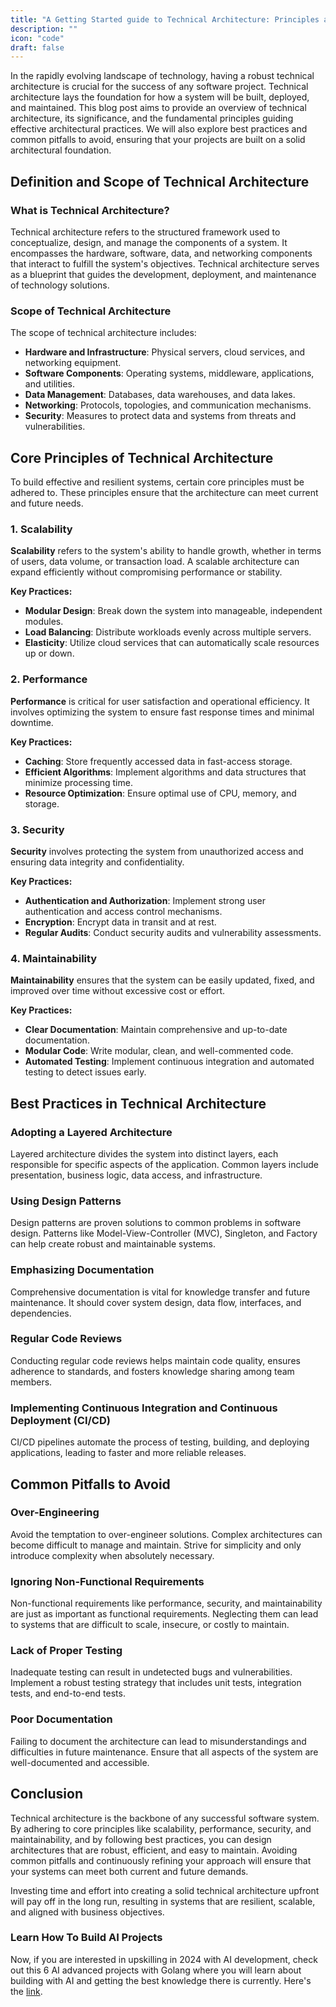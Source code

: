 ```yaml
---
title: "A Getting Started guide to Technical Architecture: Principles and Best Practices"
description: ""
icon: "code"
draft: false
---
```


In the rapidly evolving landscape of technology, having a robust technical architecture is crucial for the success of any software project. Technical architecture lays the foundation for how a system will be built, deployed, and maintained. This blog post aims to provide an overview of technical architecture, its significance, and the fundamental principles guiding effective architectural practices. We will also explore best practices and common pitfalls to avoid, ensuring that your projects are built on a solid architectural foundation.

## Definition and Scope of Technical Architecture

### What is Technical Architecture?

Technical architecture refers to the structured framework used to conceptualize, design, and manage the components of a system. It encompasses the hardware, software, data, and networking components that interact to fulfill the system's objectives. Technical architecture serves as a blueprint that guides the development, deployment, and maintenance of technology solutions.

### Scope of Technical Architecture

The scope of technical architecture includes:

- **Hardware and Infrastructure**: Physical servers, cloud services, and networking equipment.
- **Software Components**: Operating systems, middleware, applications, and utilities.
- **Data Management**: Databases, data warehouses, and data lakes.
- **Networking**: Protocols, topologies, and communication mechanisms.
- **Security**: Measures to protect data and systems from threats and vulnerabilities.

## Core Principles of Technical Architecture

To build effective and resilient systems, certain core principles must be adhered to. These principles ensure that the architecture can meet current and future needs.

### 1. Scalability

**Scalability** refers to the system's ability to handle growth, whether in terms of users, data volume, or transaction load. A scalable architecture can expand efficiently without compromising performance or stability.

**Key Practices:**

- **Modular Design**: Break down the system into manageable, independent modules.
- **Load Balancing**: Distribute workloads evenly across multiple servers.
- **Elasticity**: Utilize cloud services that can automatically scale resources up or down.

### 2. Performance

**Performance** is critical for user satisfaction and operational efficiency. It involves optimizing the system to ensure fast response times and minimal downtime.

**Key Practices:**

- **Caching**: Store frequently accessed data in fast-access storage.
- **Efficient Algorithms**: Implement algorithms and data structures that minimize processing time.
- **Resource Optimization**: Ensure optimal use of CPU, memory, and storage.

### 3. Security

**Security** involves protecting the system from unauthorized access and ensuring data integrity and confidentiality.

**Key Practices:**

- **Authentication and Authorization**: Implement strong user authentication and access control mechanisms.
- **Encryption**: Encrypt data in transit and at rest.
- **Regular Audits**: Conduct security audits and vulnerability assessments.

### 4. Maintainability

**Maintainability** ensures that the system can be easily updated, fixed, and improved over time without excessive cost or effort.

**Key Practices:**

- **Clear Documentation**: Maintain comprehensive and up-to-date documentation.
- **Modular Code**: Write modular, clean, and well-commented code.
- **Automated Testing**: Implement continuous integration and automated testing to detect issues early.

## Best Practices in Technical Architecture

### Adopting a Layered Architecture

Layered architecture divides the system into distinct layers, each responsible for specific aspects of the application. Common layers include presentation, business logic, data access, and infrastructure.

### Using Design Patterns

Design patterns are proven solutions to common problems in software design. Patterns like Model-View-Controller (MVC), Singleton, and Factory can help create robust and maintainable systems.

### Emphasizing Documentation

Comprehensive documentation is vital for knowledge transfer and future maintenance. It should cover system design, data flow, interfaces, and dependencies.

### Regular Code Reviews

Conducting regular code reviews helps maintain code quality, ensures adherence to standards, and fosters knowledge sharing among team members.

### Implementing Continuous Integration and Continuous Deployment (CI/CD)

CI/CD pipelines automate the process of testing, building, and deploying applications, leading to faster and more reliable releases.

## Common Pitfalls to Avoid

### Over-Engineering

Avoid the temptation to over-engineer solutions. Complex architectures can become difficult to manage and maintain. Strive for simplicity and only introduce complexity when absolutely necessary.

### Ignoring Non-Functional Requirements

Non-functional requirements like performance, security, and maintainability are just as important as functional requirements. Neglecting them can lead to systems that are difficult to scale, insecure, or costly to maintain.

### Lack of Proper Testing

Inadequate testing can result in undetected bugs and vulnerabilities. Implement a robust testing strategy that includes unit tests, integration tests, and end-to-end tests.

### Poor Documentation

Failing to document the architecture can lead to misunderstandings and difficulties in future maintenance. Ensure that all aspects of the system are well-documented and accessible.

## Conclusion

Technical architecture is the backbone of any successful software system. By adhering to core principles like scalability, performance, security, and maintainability, and by following best practices, you can design architectures that are robust, efficient, and easy to maintain. Avoiding common pitfalls and continuously refining your approach will ensure that your systems can meet both current and future demands.

Investing time and effort into creating a solid technical architecture upfront will pay off in the long run, resulting in systems that are resilient, scalable, and aligned with business objectives.

### Learn How To Build AI Projects

Now, if you are interested in upskilling in 2024 with AI development, check out this 6 AI advanced projects with Golang where you will learn about building with AI and getting the best knowledge there is currently. Here's the [link](https://akhilsharmatech.gumroad.com/l/zgxqq).
